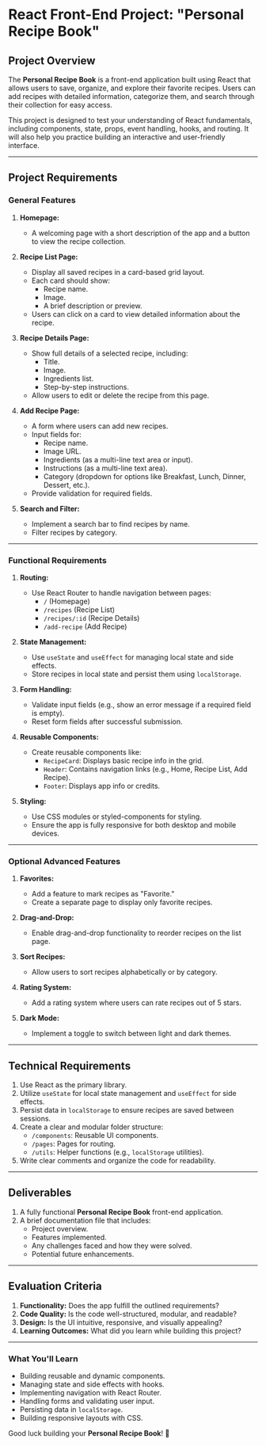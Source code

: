 # React Front-End Project: "Personal Recipe Book"

## **Project Overview**

The **Personal Recipe Book** is a front-end application built using React that allows users to save, organize, and explore their favorite recipes. Users can add recipes with detailed information, categorize them, and search through their collection for easy access.

This project is designed to test your understanding of React fundamentals, including components, state, props, event handling, hooks, and routing. It will also help you practice building an interactive and user-friendly interface.

---

## **Project Requirements**

### **General Features**

1. **Homepage:**

   - A welcoming page with a short description of the app and a button to view the recipe collection.

2. **Recipe List Page:**

   - Display all saved recipes in a card-based grid layout.
   - Each card should show:
     - Recipe name.
     - Image.
     - A brief description or preview.
   - Users can click on a card to view detailed information about the recipe.

3. **Recipe Details Page:**

   - Show full details of a selected recipe, including:
     - Title.
     - Image.
     - Ingredients list.
     - Step-by-step instructions.
   - Allow users to edit or delete the recipe from this page.

4. **Add Recipe Page:**

   - A form where users can add new recipes.
   - Input fields for:
     - Recipe name.
     - Image URL.
     - Ingredients (as a multi-line text area or input).
     - Instructions (as a multi-line text area).
     - Category (dropdown for options like Breakfast, Lunch, Dinner, Dessert, etc.).
   - Provide validation for required fields.

5. **Search and Filter:**
   - Implement a search bar to find recipes by name.
   - Filter recipes by category.

---

### **Functional Requirements**

1. **Routing:**

   - Use React Router to handle navigation between pages:
     - `/` (Homepage)
     - `/recipes` (Recipe List)
     - `/recipes/:id` (Recipe Details)
     - `/add-recipe` (Add Recipe)

2. **State Management:**

   - Use `useState` and `useEffect` for managing local state and side effects.
   - Store recipes in local state and persist them using `localStorage`.

3. **Form Handling:**

   - Validate input fields (e.g., show an error message if a required field is empty).
   - Reset form fields after successful submission.

4. **Reusable Components:**

   - Create reusable components like:
     - `RecipeCard`: Displays basic recipe info in the grid.
     - `Header`: Contains navigation links (e.g., Home, Recipe List, Add Recipe).
     - `Footer`: Displays app info or credits.

5. **Styling:**
   - Use CSS modules or styled-components for styling.
   - Ensure the app is fully responsive for both desktop and mobile devices.

---

### **Optional Advanced Features**

1. **Favorites:**

   - Add a feature to mark recipes as "Favorite."
   - Create a separate page to display only favorite recipes.

2. **Drag-and-Drop:**

   - Enable drag-and-drop functionality to reorder recipes on the list page.

3. **Sort Recipes:**

   - Allow users to sort recipes alphabetically or by category.

4. **Rating System:**

   - Add a rating system where users can rate recipes out of 5 stars.

5. **Dark Mode:**
   - Implement a toggle to switch between light and dark themes.

---

## **Technical Requirements**

1. Use React as the primary library.
2. Utilize `useState` for local state management and `useEffect` for side effects.
3. Persist data in `localStorage` to ensure recipes are saved between sessions.
4. Create a clear and modular folder structure:
   - `/components`: Reusable UI components.
   - `/pages`: Pages for routing.
   - `/utils`: Helper functions (e.g., `localStorage` utilities).
5. Write clear comments and organize the code for readability.

---

## **Deliverables**

1. A fully functional **Personal Recipe Book** front-end application.
2. A brief documentation file that includes:
   - Project overview.
   - Features implemented.
   - Any challenges faced and how they were solved.
   - Potential future enhancements.

---

## **Evaluation Criteria**

1. **Functionality:** Does the app fulfill the outlined requirements?
2. **Code Quality:** Is the code well-structured, modular, and readable?
3. **Design:** Is the UI intuitive, responsive, and visually appealing?
4. **Learning Outcomes:** What did you learn while building this project?

---

### **What You'll Learn**

- Building reusable and dynamic components.
- Managing state and side effects with hooks.
- Implementing navigation with React Router.
- Handling forms and validating user input.
- Persisting data in `localStorage`.
- Building responsive layouts with CSS.

Good luck building your **Personal Recipe Book**! 🍲
